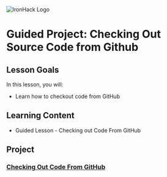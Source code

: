 ![IronHack Logo](https://s3-eu-west-1.amazonaws.com/ih-materials/uploads/upload_d5c5793015fec3be28a63c4fa3dd4d55.png)

# Guided Project: Checking Out Source Code from Github

## Lesson Goals

In this lesson, you will:

- Learn how to checkout code from GitHub

## Learning Content

- Guided Lesson - Checking out Code From GitHub

## Project

### [Checking Out Code From GitHub](github.md)